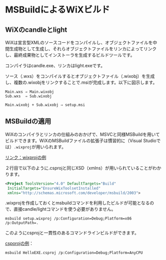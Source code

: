 # MSBuildによるWiXビルド

## WiXのcandleとlight

WiXは宣言型XMLのソースコードをコンパイルし、オブジェクトファイルを中間生成物として生成し、それらオブジェクトファイルをリンカによってリンクし、最終成果物としてインストーラを生成するビルドツールです。

コンパイラはcandle.exe、リンカはlight.exeです。

ソース（.wxs）をコンパイルするとオブジェクトファイル（.wixobj）を生成し、複数の.wixobjをリンクすることで.msiが完成します。以下に図示します。

```text
Main.wxs ⇒ Main.wixobj
Sub.wxs  ⇒ Sub.wixobj

Main.wixobj + Sub.wixobj ⇒ setup.msi
```

## MSBuildの適用

WiXのコンパイラとリンカの仕組みのおかげで、MSVCと同様MSBuildを用いてビルドできます。WiXのMSBuildファイルの拡張子は慣習的に（Visual Studioでは）`.wixproj`が用いられます。

[リンク：wixprojの例](./setup.wixproj)

２行目で以下のように.csprojと同じXSD（xmlns）が用いられていることがわかります。

```xml
<Project ToolsVersion="4.0" DefaultTargets="Build"
 InitialTargets="EnsureWixToolsetInstalled"
 xmlns="http://schemas.microsoft.com/developer/msbuild/2003">
```

.wixprojを作成しておくとmsbuildコマンドを利用したビルドが可能となるので、直接candle/lightコマンドを使う必要がありません。

```dos
msbuild setup.wixproj /p:Configuration=Debug;Platform=x86 /p:OutputPath=.
```

このようにcsprojと一貫性のあるコマンドラインビルドができます。

[csporojの例](../2_msbuild/README.md)：

```dos
msbuild HelloEXE.csproj /p:Configuration=Debug;Platform=AnyCPU
```
